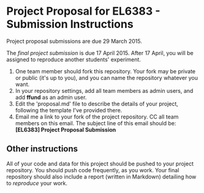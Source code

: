 Project Proposal for EL6383 - Submission Instructions
======================================================

Project proposal submissions are due 29 March 2015.

The *final project submission* is due 17 April 2015. After 17 April, you will be assigned to reproduce another students' experiment.

1. One team member should fork this repository. Your fork may be private or public (it's up to you), and you can name the repository whatever you want.
2. In your repository settings, add all team members as admin users, and add **ffund** as an admin user.
3. Edit the 'proposal.md' file to describe the details of your project, following the template I've provided there.
4. Email me a link to your fork of the project repository. CC all team members on this email. The subject line of this email should be: **[EL6383] Project Proposal Submission**


## Other instructions

All of your code and data for this project should be pushed to your project repository. You should push code frequently, as you work. Your final repository should also include a report (written in Markdown) detailing how to *reproduce* your work.